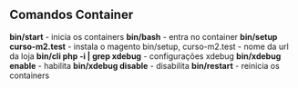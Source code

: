 ## Comandos Container

**bin/start** - inicia os containers
**bin/bash** - entra no container 
**bin/setup curso-m2.test**  - instala o magento bin/setup, curso-m2.test - nome da url da loja
**bin/cli php -i | grep xdebug** - configurações xdebug 
**bin/xdebug enable** - habilita 
**bin/xdebug disable** - disabilita
**bin/restart** - reinicia os containers

